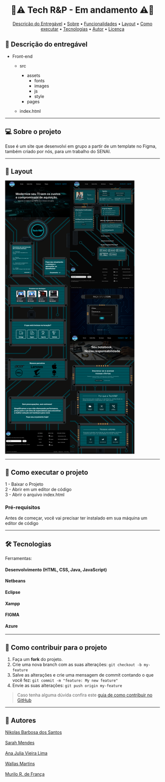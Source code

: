 <h1 align="center"> 
	  🚀⚠ Tech R&P - Em andamento ⚠🚀
</h1>

<!-- MODELO MENU DE NAVEGAÇÃO -->
<p align="center">
 <a href="#-Descrição-do-entregável">Descrição do Entregável</a> •
 <a href="#-sobre-o-projeto">Sobre</a> •
 <a href="#-funcionalidades">Funcionalidades</a> •
 <a href="#-layout">Layout</a> • 
 <a href="#-como-executar-o-projeto">Como executar</a> • 
 <a href="#-tecnologias">Tecnologias</a> • 
 <a href="#-autor">Autor</a> • 
 <a href="#user-content--licença">Licença</a>
</p>

<!-- MODELO DE DESCRIÇÃO -->
## 📄 Descrição do entregável

- Front-end
  - src
    - assets
      - fonts
      - images
      - js
      - style
    - pages  
  
  - index.html

---

<!-- MODELO DESCRIÇÃO SOBRE O PROJETO: -->
## 💻 Sobre o projeto

<!-- EXPLICA O MOTIVO DO PROJETO -->
Esse é um site que desenvolvi em grupo a partir de um template no Figma, também criado por nós, para um trabalho do SENAI.

<!-- LINHA DE DIVISÃO: -->
---

<!-- EXEMPLO DE LAYOUT: -->
## 🎨 Layout

![Web1](https://github.com/NikRedFox/Tech-R-P-reworked/blob/main/Front-end/src/assets/images/global/TechRP-bg.png)

---

<!-- MODELO DE COMO EXECUTAR O PROJETO -->
## 🚀 Como executar o projeto

1 - Baixar o Projeto <br>
2 - Abrir em um editor de código <br>
3 - Abrir o arquivo index.html


<!-- MODELO DE PRÉ REQUISITOS -->
### Pré-requisitos

Antes de começar, você vai precisar ter instalado em sua máquina um editor de código

---

<!-- MODELO DE TECNOLOGIAS -->
## 🛠 Tecnologias

Ferramentas:
#### Desenvolvimento (HTML, CSS, Java, JavaScript)
#### Netbeans
#### Eclipse
#### Xampp
#### FIGMA
#### Azure
---

<!-- ---------------------------------------------------------------------- -->

<!-- MODELO DE COMO CONTRIBUIR PARA O PROJETO -->
## 💪 Como contribuir para o projeto

1. Faça um **fork** do projeto.
2. Crie uma nova branch com as suas alterações: `git checkout -b my-feature`
3. Salve as alterações e crie uma mensagem de commit contando o que você fez: `git commit -m "feature: My new feature"`
4. Envie as suas alterações: `git push origin my-feature`
> Caso tenha alguma dúvida confira este [guia de como contribuir no GitHub](./CONTRIBUTING.md)

---

<!-- ---------------------------------------------------------------------- -->

<!-- MODELO DE AUTOR-->
## 🦸 Autores
<a href="https://github.com/NikRedFox">Nikolas Barbosa dos Santos</a>
<br>
<br>
<a href="https://github.com/itsmsarah">Sarah Mendes</a>
<br>
<br>
<a href="https://github.com/tomuichro">Ana Julia Vieira Lima</a>
<br>
<br>
<a href="https://github.com/NrMagic">Wallas Martins
<br>
<br>
<a href="https://github.com/MuPeu">Murilo R. de França



<!-- ---------------------------------------------------------------------- -->

